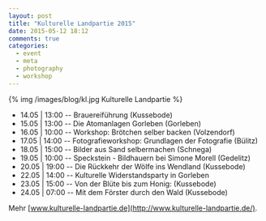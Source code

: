 ```yaml
---
layout: post
title: "Kulturelle Landpartie 2015"
date: 2015-05-12 18:12
comments: true
categories:
  - event
  - meta
  - photography
  - workshop
---
```

{% img /images/blog/kl.jpg Kulturelle Landpartie %}

* 14.05 | 13:00 -- Brauereiführung (Kussebode)
* 15.05 | 13:00 -- Die Atomanlagen Gorleben (Gorleben)
* 16.05 | 10:00 -- Workshop: Brötchen selber backen (Volzendorf)
* 17.05 | 14:00 -- Fotografieworkshop: Grundlagen der Fotografie (Bülitz)
* 18.05 | 15:00 -- Bilder aus Sand selbermachen (Schnega)
* 19.05 | 10:00 -- Speckstein - Bildhauern bei Simone Morell (Gedelitz)
* 20.05 | 19:00 -- Die Rückkehr der Wölfe ins Wendland (Kussebode)
* 22.05 | 14:00 -- Kulturelle Widerstandsparty in Gorleben
* 23.05 | 15:00 -- Von der Blüte bis zum Honig: (Kussebode)
* 24.05 | 07:00 -- Mit dem Förster durch den Wald (Kussebode)

Mehr [www.kulturelle-landpartie.de](http://www.kulturelle-landpartie.de/).
